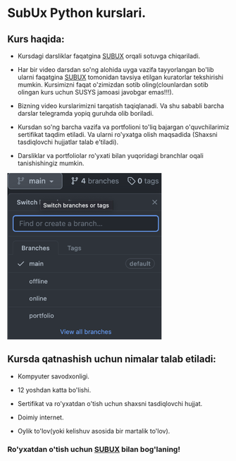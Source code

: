 # SubUx Python kurslari.

## Kurs haqida:

* Kursdagi darsliklar faqatgina <a href="https://t.me/subux/">SUBUX</a> orqali sotuvga chiqariladi.

* Har bir video darsdan so'ng alohida uyga vazifa tayyorlangan bo'lib ularni faqatgina <a href="https://t.me/subux/">SUBUX</a> tomonidan tavsiya etilgan kuratorlar tekshirishi mumkin. Kursimizni faqat o'zimizdan sotib oling(clounlardan sotib olingan kurs uchun SUSYS jamoasi javobgar emas!!!).

* Bizning video kurslarimizni tarqatish taqiqlanadi. Va shu sababli barcha darslar telegramda yopiq guruhda olib boriladi.

* Kursdan so'ng barcha vazifa va portfolioni to'liq bajargan o'quvchilarimiz sertifikat taqdim etiladi. Va ularni ro'yxatga olish maqsadida (Shaxsni tasdiqlovchi hujjatlar talab e'tiladi).

* Darsliklar va portfoliolar ro'yxati bilan yuqoridagi branchlar oqali tanishishingiz mumkin.

<img src="admin/branch.png" style="width: 350px;">

## Kursda qatnashish uchun nimalar talab etiladi:

* Kompyuter savodxonligi.

* 12 yoshdan katta bo'lishi.

* Sertifikat va ro'yxatdan o'tish uchun shaxsni tasdiqlovchi hujjat.

* Doimiy internet.

* Oylik to'lov(yoki kelishuv asosida bir martalik to'lov).

### Ro'yxatdan o'tish uchun <a href="https://t.me/subux/">SUBUX</a> bilan bog'laning!